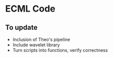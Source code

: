 # ECML Code
## To update
* Inclusion of Theo's pipeline
* Include wavelet library
* Turn scripts into functions, verify correctness

